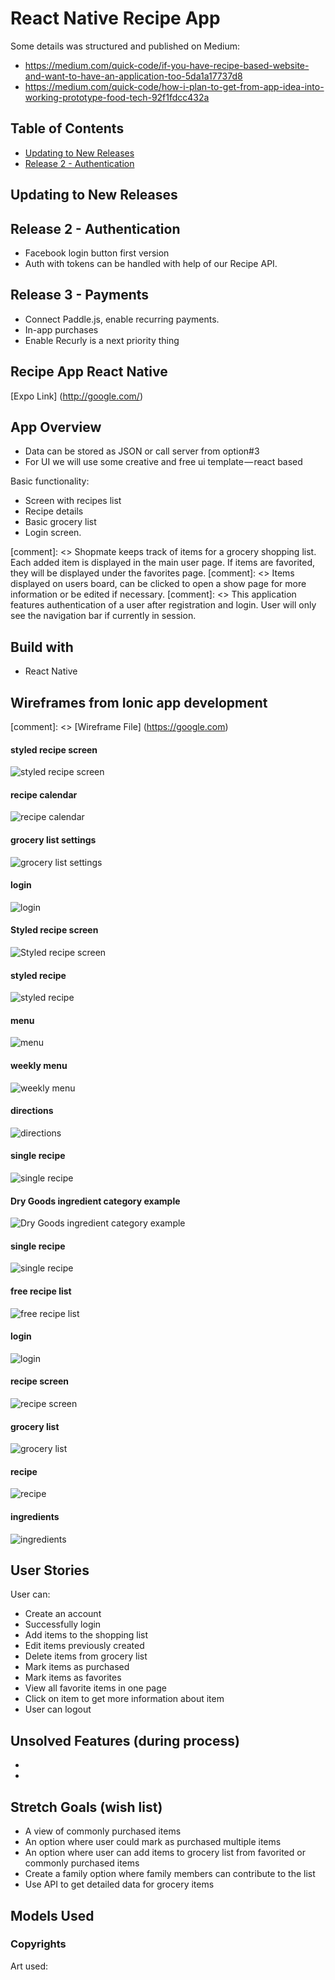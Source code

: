 # React Native Recipe App

Some details was structured and published on Medium:
- https://medium.com/quick-code/if-you-have-recipe-based-website-and-want-to-have-an-application-too-5da1a17737d8
- https://medium.com/quick-code/how-i-plan-to-get-from-app-idea-into-working-prototype-food-tech-92f1fdcc432a




## Table of Contents

* [Updating to New Releases](#updating-to-new-releases)
* [Release 2 -  Authentication](#)

## Updating to New Releases


## Release 2 -  Authentication

- Facebook login button first version
- Auth with tokens can be handled with help of our Recipe API.

## Release 3 - Payments

- Connect Paddle.js, enable recurring payments.
- In-app purchases
- Enable Recurly is a next priority thing

## Recipe App React Native

[Expo Link] (http://google.com/)


## App Overview





- Data can be stored as JSON or call server from option#3
- For UI we will use some creative and free ui template — react based


Basic functionality:

- Screen with recipes list
- Recipe details
- Basic grocery list
- Login screen.



[comment]: <> Shopmate keeps track of items for a grocery shopping list. Each added item is displayed in the main user page. If items are favorited, they will be displayed under the favorites page.
[comment]: <> Items displayed on users board, can be clicked to open a show page for more information or be edited if necessary.
[comment]: <> This application features authentication of a user after registration and login. User will only see the navigation bar if currently in session.

## Build with
- React Native


##  Wireframes from Ionic app development

[comment]: <> [Wireframe File] (https://google.com)

#### styled recipe screen
![styled recipe screen](https://github.com/ChickenKyiv/creative/blob/master/app/1_slfggOuPcZ10E0xm2MZKfw.png)

#### recipe calendar
![recipe calendar](https://github.com/ChickenKyiv/creative/blob/master/app/1_2sthKHDI4MT5a0cIFDhGfA.png)

#### grocery list settings
![grocery list settings](https://github.com/ChickenKyiv/creative/blob/master/app/1_6FESeKqa4QMxy0_G5UkOuQ.png)

#### login
![login](https://github.com/ChickenKyiv/creative/blob/master/app/1_7JdBzPnDtKvDveXd8VT6Ww.png)

#### Styled recipe screen
![Styled recipe screen](https://github.com/ChickenKyiv/creative/blob/master/app/1_BOKv1qUDyxiRkyJumsGldw.png)
#### styled recipe
![styled recipe](https://github.com/ChickenKyiv/creative/blob/master/app/1_Gp6Y81Qa-BxjDNZM8sOEsQ.png)
#### menu
![menu](https://github.com/ChickenKyiv/creative/blob/master/app/1_JwzRULKEXkj_s3_1YZTD5w.png)
#### weekly menu
![weekly menu](https://github.com/ChickenKyiv/creative/blob/master/app/1_M_SryfXo-g7sUCkb8onMoQ.png)
#### directions
![directions](https://github.com/ChickenKyiv/creative/blob/master/app/1_Nuje-74uy-afl_Jj_a0hLg.png)
#### single recipe
![single recipe](https://github.com/ChickenKyiv/creative/blob/master/app/1_QgbcEQEfNZykDqDdQgK2zQ.png
)
#### Dry Goods ingredient category example
![Dry Goods ingredient category example](https://github.com/ChickenKyiv/creative/blob/master/app/1_VCb2IRNZKeOMFomSNl822g.png)

#### single recipe
![single recipe](https://github.com/ChickenKyiv/creative/blob/master/app/1_VgBsGsmnh8KVbLl5zXrRVg.png)

#### free recipe list
![free recipe list](https://github.com/ChickenKyiv/creative/blob/master/app/1_ZxOtsHs2uy7Dr-cFYPfHNw.png)

#### login
![login](https://github.com/ChickenKyiv/creative/blob/master/app/1_nP7z3x6XyMVtqzn2GKtzKA.png)

#### recipe screen
![recipe screen](https://github.com/ChickenKyiv/creative/blob/master/app/1_VgBsGsmnh8KVbLl5zXrRVg.png)

#### grocery list
![grocery list](https://github.com/ChickenKyiv/creative/blob/master/app/1_nprlmKfB0mK3iGEMyBzxUQ.png)

#### recipe
![recipe](https://github.com/ChickenKyiv/creative/blob/master/app/1_oeHStaREVxroqXwrWi378w.png)

#### ingredients
![ingredients](https://github.com/ChickenKyiv/creative/blob/master/app/1_rEI_KD1wAwgyVPmDKD1jtQ.png)




## User Stories

User can:
* Create an account
* Successfully login
* Add items to the shopping list
* Edit items previously created
* Delete items from grocery list
* Mark items as purchased
* Mark items as favorites
* View all favorite items in one page
* Click on item to get more information about item
* User can logout

## Unsolved Features (during process)

*
*

## Stretch Goals (wish list)

* A view of commonly purchased items
* An option where user could mark as purchased multiple items
* An option where user can add items to grocery list from favorited or commonly purchased items
* Create a family option where family members can contribute to the list
* Use API to get detailed data for grocery items

## Models Used



### Copyrights
Art used:
